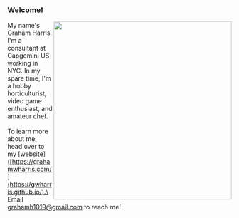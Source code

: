### Welcome!

<img align="right" width="400" padding-left="10" src="https://github-readme-stats.vercel.app/api?username=gwharris&hide=contribs&title_color=2F4F2F"/>

My name's Graham Harris. I'm a consultant at Capgemini US working in NYC. In my spare time, I'm a hobby horticulturist, video game enthusiast, and amateur chef.\
\
To learn more about me, head over to my [website]([https://grahamwharris.com/](https://gwharris.github.io/).\
\
Email grahamh1019@gmail.com to reach me!


